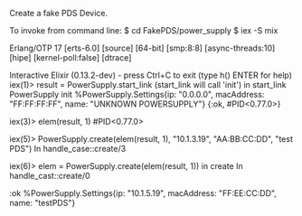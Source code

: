 Create a fake PDS Device.

To invoke from command line:
$ cd FakePDS/power_supply
$ iex -S mix

Erlang/OTP 17 [erts-6.0] [source] [64-bit] [smp:8:8] [async-threads:10] [hipe] [kernel-poll:false] [dtrace]

Interactive Elixir (0.13.2-dev) - press Ctrl+C to exit (type h() ENTER for help)
iex(1)> result = PowerSupply.start_link  (start_link will call 'init')
in start_link
PowerSupply init
%PowerSupply.Settings{ip: "0.0.0.0", macAddress: "FF:FF:FF:FF",
 name: "UNKNOWN POWERSUPPLY"}
{:ok, #PID<0.77.0>}

iex(3)> elem(result, 1)
#PID<0.77.0>

iex(5)> PowerSupply.create(elem(result, 1), "10.1.3.19", "AA:BB:CC:DD", "test PDS")
In handle_case::create/3

iex(6)> elem = PowerSupply.create(elem(result, 1)) 
in create
In handle_cast::create/0 

:ok
%PowerSupply.Settings{ip: "10.1.5.19", macAddress: "FF:EE:CC:DD",
 name: "testPDS"}
